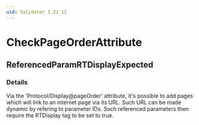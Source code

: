 ```yaml
---
uid: Validator_1_22_12
---
```


# CheckPageOrderAttribute

## ReferencedParamRTDisplayExpected

<!-- Description, Properties, ... sections are auto-generated. -->
<!-- REPLACE ME AUTO-GENERATION -->

### Details

Via the 'Protocol/Display@pageOrder' attribute, it's possible to add pages which will link to an internet page via its URL.
Such URL can be made dynamic by refering to parameter IDs.
Such referenced parameters then require the RTDisplay tag to be set to true.

<!-- Uncomment to add example code -->
<!--### Example code-->

